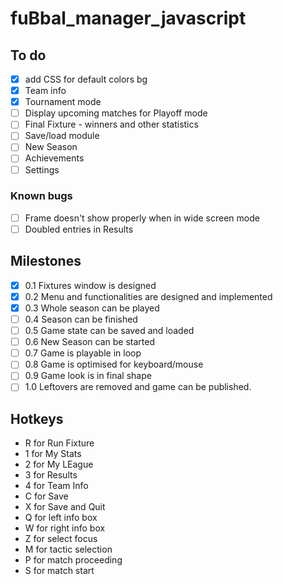 # fuBbal_manager_javascript

## To do

- [x] add CSS for default colors bg
- [x] Team info
- [x] Tournament mode
- [ ] Display upcoming matches for Playoff mode
- [ ] Final Fixture - winners and other statistics
- [ ] Save/load module
- [ ] New Season
- [ ] Achievements
- [ ] Settings

### Known bugs
- [ ] Frame doesn't show properly when in wide screen mode
- [ ] Doubled entries in Results

## Milestones
- [x] 0.1 Fixtures window is designed
- [x] 0.2 Menu and functionalities are designed and implemented
- [x] 0.3 Whole season can be played
- [ ] 0.4 Season can be finished
- [ ] 0.5 Game state can be saved and loaded
- [ ] 0.6 New Season can be started
- [ ] 0.7 Game is playable in loop
- [ ] 0.8 Game is optimised for keyboard/mouse
- [ ] 0.9 Game look is in final shape
- [ ] 1.0 Leftovers are removed and game can be published.

## Hotkeys

- R for Run Fixture
- 1 for My Stats
- 2 for My LEague
- 3 for Results
- 4 for Team Info
- C for Save
- X for Save and Quit
- Q for left info box
- W for right info box
- Z for select focus
- M for tactic selection
- P for match proceeding
- S for match start 

